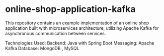 # online-shop-application-kafka
This repository contains an example implementation of an online shop application built with microservices architecture, utilizing Apache Kafka for asynchronous communication between services.

Technologies Used:
Backend: Java with Spring Boot
Messaging: Apache Kafka
Database: MongoDB , MySQL
